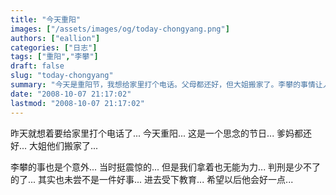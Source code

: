```yaml
---
title: "今天重阳"
images: ["/assets/images/og/today-chongyang.png"]
authors: ["eallion"]
categories: ["日志"]
tags: ["重阳","李攀"]
draft: false
slug: "today-chongyang"
summary: "今天是重阳节，我想给家里打个电话。父母都还好，但大姐搬家了。李攀的事情让人震惊，我们无能为力，他被判刑了。或许这也是件好事，可以接受教育，希望他以后会变得更好。"
date: "2008-10-07 21:17:02"
lastmod: "2008-10-07 21:17:02"
---
```


昨天就想着要给家里打个电话了...
今天重阳... 这是一个思念的节日...
爹妈都还好...
大姐他们搬家了...

李攀的事也是个意外... 当时挺震惊的... 但是我们拿着也无能为力...
判刑是少不了的了... 其实也未尝不是一件好事... 进去受下教育...
希望以后他会好一点...

